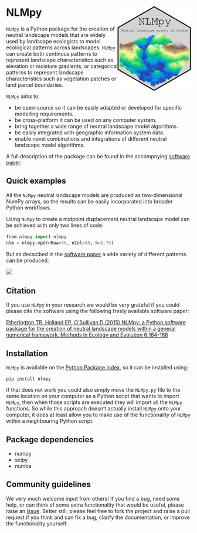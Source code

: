 # NLMpy <img src="images/logo.png" align="right" width="200" />

`NLMpy` is a Python package for the creation of neutral landscape models that 
are widely used by landscape ecologists to model ecological patterns across 
landscapes.  `NLMpy` can create both continous patterns to represent landscape 
characteristics such as elevation or moisture gradients, or categorical patterns 
to represent landscape characteristics such as vegetation patches or land parcel 
boundaries.

`NLMpy` aims to:

- be open-source so it can be easily adapted or developed for specific modelling requirements.
- be cross-platform it can be used on any computer system.
- bring together a wide range of neutral landscape model algorithms.
- be easily integrated with geographic information system data.
- enable novel combinations and integrations of different neutral landscape model algorithms.

A full description of the package can be found in the accompnying 
[software paper](https://besjournals.onlinelibrary.wiley.com/doi/full/10.1111/2041-210X.12308).

## Quick examples

All the `NLMpy` neutral landscape models are produced as two-dimensional NumPy arrays, so the 
results can be easily incorporated into broader Python workflows.

Using `NLMpy` to create a midpoint displacement neutral landscape model can be achieved with 
only two lines of code:

```python
from nlmpy import nlmpy
nlm = nlmpy.mpd(nRow=50, nCol=50, h=0.75)
```

But as decscibed in the [software paper](https://besjournals.onlinelibrary.wiley.com/doi/full/10.1111/2041-210X.12308) 
a wide variety of different patterns can be produced:

<img src="https://besjournals.onlinelibrary.wiley.com/cms/asset/2a1ff548-8d0f-45e3-af85-981370176795/mee312308-fig-0001-m.jpg" align="centre" width="1000" />

## Citation

If you use `NLMpy` in your research we would be very grateful if you could please cite the 
software using the following freely available software paper:

[Etherington TR, Holland EP, O'Sullivan D (2015) NLMpy: a Python software package for 
the creation of neutral landscape models within a general numerical framework. Methods in 
Ecology and Evolution 6:164-168](https://besjournals.onlinelibrary.wiley.com/doi/full/10.1111/2041-210X.12308)

## Installation

`NLMpy` is available on the [Python Package Index](https://pypi.python.org/pypi/nlmpy), so it can be installed using:

```
pip install nlmpy
```

If that does not work you could also simply move the `NLMpy.py` file to the same location 
on your computer as a Python script that wants to import `NLMpy`, then when those scripts are 
executed they will import all the `NLMpy` functions.  So while this approach doesn’t 
actually install `NLMpy` onto your computer, it does at least allow you to make use of the 
functionality of `NLMpy` within a neighbouring Python script.

## Package dependencies

- numpy
- scipy
- numba

## Community guidelines

We very much welcome input from others\! If you find a bug, need some
help, or can think of some extra functionality that would be useful,
please raise an
[issue](https://github.com/tretherington/nlmpy/issues). Better
still, please feel free to fork the project and raise a pull request if
you think and can fix a bug, clarify the documentation, or improve the
functionality yourself.
